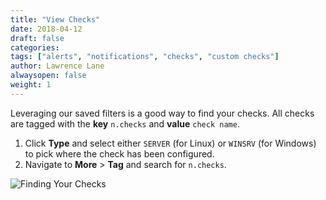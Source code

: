 ```yaml
---
title: "View Checks"
date: 2018-04-12
draft: false
categories:
tags: ["alerts", "notifications", "checks", "custom checks"]
author: Lawrence Lane
alwaysopen: false
weight: 1
---
```

Leveraging our saved filters is a good way to find your checks. All checks are tagged with the **key**  `n.checks` and **value** `check name`.

1. Click **Type** and select either `SERVER` (for Linux) or `WINSRV` (for Windows) to pick where the check has been configured.
2. Navigate to **More** > **Tag** and search for `n.checks`.

![Finding Your Checks](/images/view-checks/finding-your-checks.png)

